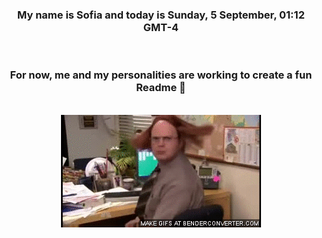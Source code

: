 


<div align="center">
<h3 >My name is Sofia and today is Sunday, 5 September, 01:12 GMT-4</h3><br>
<h3 >For now, me and my personalities are working to create a fun Readme 👋
</h3><br>
<img src='img/dwight.gif' alt='working...'/>
</div>
